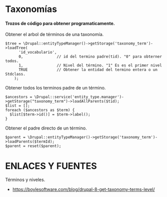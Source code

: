 Taxonomías
========

#### Trozos de código para obtener programaticamente.

Obtener el arbol de términos de una taxonomía.
```
$tree = \Drupal::entityTypeManager()->getStorage('taxonomy_term')->loadTree(
      'id_vocabulario',
      0,               // id del termino padre(tid). "0" para obterner todos.
      1,               // Nivel del término. "1" Es es el primer nivel
      TRUE             // Obtener la entidad del termino entera o un Stdclass.
    );
```

Obtener todos los terminos padre de un término.
```
$ancestors = \Drupal::service('entity_type.manager')->getStorage("taxonomy_term")->loadAllParents($tid);
$list = [];
foreach ($ancestors as $term) {
  $list[$term->id()] = $term->label();
}
```
Obtener el padre directo de un término.
```
$parent = \Drupal::entityTypeManager()->getStorage('taxonomy_term')->loadParents($termId);
$parent = reset($parent);
```


ENLACES Y FUENTES
=================
Términos y niveles.
- https://boylesoftware.com/blog/drupal-8-get-taxonomy-terms-level/

